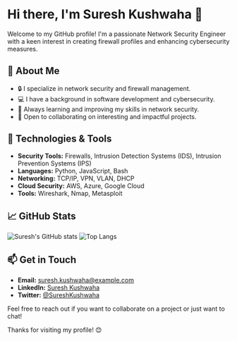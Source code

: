 # Hi there, I'm Suresh Kushwaha 👋

Welcome to my GitHub profile! I'm a passionate Network Security Engineer with a keen interest in creating firewall profiles and enhancing cybersecurity measures.

## 🌱 About Me
- 🔒 I specialize in network security and firewall management.
- 💻 I have a background in software development and cybersecurity.
- 🌱 Always learning and improving my skills in network security.
- 🚀 Open to collaborating on interesting and impactful projects.

## 🔧 Technologies & Tools
- **Security Tools:** Firewalls, Intrusion Detection Systems (IDS), Intrusion Prevention Systems (IPS)
- **Languages:** Python, JavaScript, Bash
- **Networking:** TCP/IP, VPN, VLAN, DHCP
- **Cloud Security:** AWS, Azure, Google Cloud
- **Tools:** Wireshark, Nmap, Metasploit

## 📈 GitHub Stats
![Suresh's GitHub stats](https://github-readme-stats.vercel.app/api?username=SureshKushwaha&show_icons=true&theme=radical)
![Top Langs](https://github-readme-stats.vercel.app/api/top-langs/?username=SureshKushwaha&layout=compact&theme=radical)

## 📫 Get in Touch
- **Email:** suresh.kushwaha@example.com
- **LinkedIn:** [Suresh Kushwaha](https://www.linkedin.com/in/sureshkushwaha)
- **Twitter:** [@SureshKushwaha](https://twitter.com/SureshKushwaha)

Feel free to reach out if you want to collaborate on a project or just want to chat!

Thanks for visiting my profile! 😊
